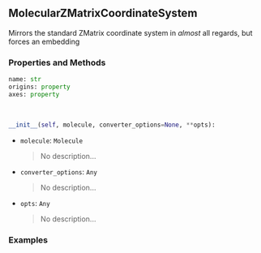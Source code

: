 ## <a id="Psience.Molecools.CoordinateSystems.MolecularZMatrixCoordinateSystem">MolecularZMatrixCoordinateSystem</a>
Mirrors the standard ZMatrix coordinate system in _almost_ all regards, but forces an embedding

### Properties and Methods
```python
name: str
origins: property
axes: property
```
<a id="Psience.Molecools.CoordinateSystems.MolecularZMatrixCoordinateSystem.__init__">&nbsp;</a>
```python
__init__(self, molecule, converter_options=None, **opts): 
```

- `molecule`: `Molecule`
    >No description...
- `converter_options`: `Any`
    >No description...
- `opts`: `Any`
    >No description...

### Examples
